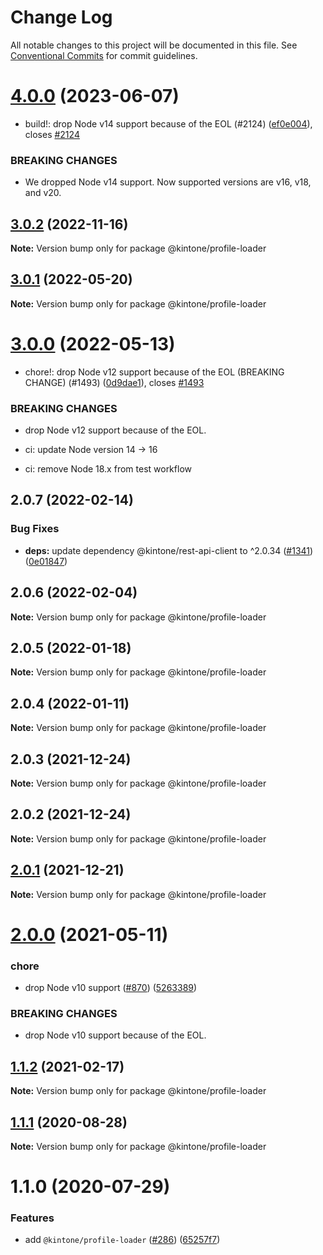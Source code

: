 # Change Log

All notable changes to this project will be documented in this file.
See [Conventional Commits](https://conventionalcommits.org) for commit guidelines.

# [4.0.0](https://github.com/kintone/js-sdk/compare/@kintone/profile-loader@3.0.2...@kintone/profile-loader@4.0.0) (2023-06-07)

- build!: drop Node v14 support because of the EOL (#2124) ([ef0e004](https://github.com/kintone/js-sdk/commit/ef0e004b40a518a1b5a3aa5d82446c556c742f02)), closes [#2124](https://github.com/kintone/js-sdk/issues/2124)

### BREAKING CHANGES

- We dropped Node v14 support. Now supported versions are v16, v18, and v20.

## [3.0.2](https://github.com/kintone/js-sdk/compare/@kintone/profile-loader@3.0.1...@kintone/profile-loader@3.0.2) (2022-11-16)

**Note:** Version bump only for package @kintone/profile-loader

## [3.0.1](https://github.com/kintone/js-sdk/compare/@kintone/profile-loader@3.0.0...@kintone/profile-loader@3.0.1) (2022-05-20)

**Note:** Version bump only for package @kintone/profile-loader

# [3.0.0](https://github.com/kintone/js-sdk/compare/@kintone/profile-loader@2.0.7...@kintone/profile-loader@3.0.0) (2022-05-13)

- chore!: drop Node v12 support because of the EOL (BREAKING CHANGE) (#1493) ([0d9dae1](https://github.com/kintone/js-sdk/commit/0d9dae10582fc40d89a1af8db4a2efc1d776a456)), closes [#1493](https://github.com/kintone/js-sdk/issues/1493)

### BREAKING CHANGES

- drop Node v12 support because of the EOL.

- ci: update Node version 14 -> 16

- ci: remove Node 18.x from test workflow

## 2.0.7 (2022-02-14)

### Bug Fixes

- **deps:** update dependency @kintone/rest-api-client to ^2.0.34 ([#1341](https://github.com/kintone/js-sdk/issues/1341)) ([0e01847](https://github.com/kintone/js-sdk/commit/0e018475d77c68f42d414d563377aef56a7a1d41))

## 2.0.6 (2022-02-04)

**Note:** Version bump only for package @kintone/profile-loader

## 2.0.5 (2022-01-18)

**Note:** Version bump only for package @kintone/profile-loader

## 2.0.4 (2022-01-11)

**Note:** Version bump only for package @kintone/profile-loader

## 2.0.3 (2021-12-24)

**Note:** Version bump only for package @kintone/profile-loader

## 2.0.2 (2021-12-24)

**Note:** Version bump only for package @kintone/profile-loader

## [2.0.1](https://github.com/kintone/js-sdk/compare/@kintone/profile-loader@2.0.0...@kintone/profile-loader@2.0.1) (2021-12-21)

**Note:** Version bump only for package @kintone/profile-loader

# [2.0.0](https://github.com/kintone/js-sdk/compare/@kintone/profile-loader@1.1.2...@kintone/profile-loader@2.0.0) (2021-05-11)

### chore

- drop Node v10 support ([#870](https://github.com/kintone/js-sdk/issues/870)) ([5263389](https://github.com/kintone/js-sdk/commit/526338928e5a89a1f24c7458fc0c7c2452e36cc1))

### BREAKING CHANGES

- drop Node v10 support because of the EOL.

## [1.1.2](https://github.com/kintone/js-sdk/compare/@kintone/profile-loader@1.1.1...@kintone/profile-loader@1.1.2) (2021-02-17)

**Note:** Version bump only for package @kintone/profile-loader

## [1.1.1](https://github.com/kintone/js-sdk/compare/@kintone/profile-loader@1.1.0...@kintone/profile-loader@1.1.1) (2020-08-28)

**Note:** Version bump only for package @kintone/profile-loader

# 1.1.0 (2020-07-29)

### Features

- add `@kintone/profile-loader` ([#286](https://github.com/kintone/js-sdk/issues/286)) ([65257f7](https://github.com/kintone/js-sdk/commit/65257f74d0fce0733f78608a1b8755ea68a8dba8))
